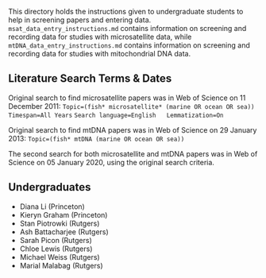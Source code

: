 This directory holds the instructions given to undergraduate students to help in screening papers and entering data. `msat_data_entry_instructions.md` contains information on screening and recording data for studies with microsatellite data, while `mtDNA_data_entry_instructions.md` contains information on screening and recording data for studies with mitochondrial DNA data.

## Literature Search Terms & Dates
Original search to find microsatellite papers was in Web of Science on 11 December 2011:
`Topic=(fish* microsatellite* (marine OR ocean OR sea))`
`Timespan=All Years`
`Search language=English   Lemmatization=On`

Original search to find mtDNA papers was in Web of Science on 29 January 2013:
`Topic=(fish* mtDNA (marine OR ocean OR sea))`

The second search for both microsatellite and mtDNA papers was in Web of Science on 05 January 2020, using the original search criteria.

## Undergraduates
- Diana Li (Princeton)
- Kieryn Graham (Princeton)
- Stan Piotrowki (Rutgers)
- Ash Battacharjee (Rutgers)
- Sarah Picon (Rutgers)
- Chloe Lewis (Rutgers)
- Michael Weiss (Rutgers)
- Marial Malabag (Rutgers)
